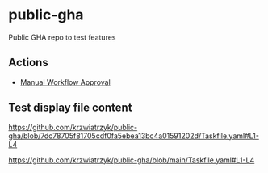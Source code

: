 # public-gha
Public GHA repo to test features


## Actions

- [Manual Workflow Approval](https://github.com/marketplace/actions/manual-workflow-approval)


## Test display file content

https://github.com/krzwiatrzyk/public-gha/blob/7dc78705f81705cdf0fa5ebea13bc4a01591202d/Taskfile.yaml#L1-L4

https://github.com/krzwiatrzyk/public-gha/blob/main/Taskfile.yaml#L1-L4